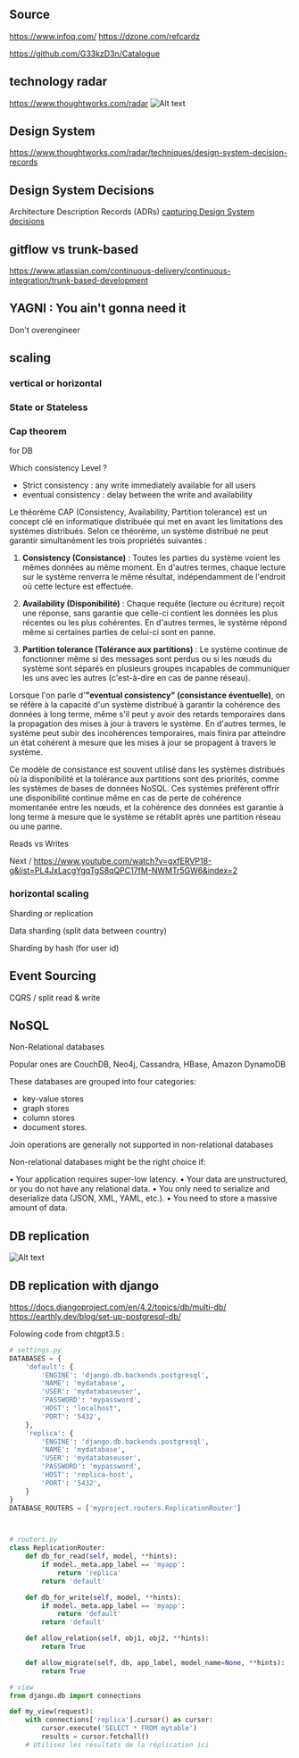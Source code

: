 ## Source

https://www.infoq.com/
https://dzone.com/refcardz

https://github.com/G33kzD3n/Catalogue

## technology radar

https://www.thoughtworks.com/radar
![Alt text](image.png)


## Design System
https://www.thoughtworks.com/radar/techniques/design-system-decision-records

##  Design System Decisions

Architecture Description Records (ADRs) 
[capturing Design System decisions](https://zeroheight.com/blog/capturing-your-design-system-decisions/)

## gitflow vs trunk-based
https://www.atlassian.com/continuous-delivery/continuous-integration/trunk-based-development

## YAGNI : You ain't gonna need it

Don't overengineer

## scaling

### vertical or horizontal

### State or Stateless 

### Cap theorem

for DB

Which consistency Level ?
- Strict consistency : any write immediately available for all users
- eventual consistency : delay between the write and availability

Le théorème CAP (Consistency, Availability, Partition tolerance) est un concept clé en informatique distribuée qui met en avant les limitations des systèmes distribués. Selon ce théorème, un système distribué ne peut garantir simultanément les trois propriétés suivantes :

1. **Consistency (Consistance)** : Toutes les parties du système voient les mêmes données au même moment. En d'autres termes, chaque lecture sur le système renverra le même résultat, indépendamment de l'endroit où cette lecture est effectuée.

2. **Availability (Disponibilité)** : Chaque requête (lecture ou écriture) reçoit une réponse, sans garantie que celle-ci contient les données les plus récentes ou les plus cohérentes. En d'autres termes, le système répond même si certaines parties de celui-ci sont en panne.

3. **Partition tolerance (Tolérance aux partitions)** : Le système continue de fonctionner même si des messages sont perdus ou si les nœuds du système sont séparés en plusieurs groupes incapables de communiquer les uns avec les autres (c'est-à-dire en cas de panne réseau).

Lorsque l'on parle d'**"eventual consistency" (consistance éventuelle)**, on se réfère à la capacité d'un système distribué à garantir la cohérence des données à long terme, même s'il peut y avoir des retards temporaires dans la propagation des mises à jour à travers le système. En d'autres termes, le système peut subir des incohérences temporaires, mais finira par atteindre un état cohérent à mesure que les mises à jour se propagent à travers le système.

Ce modèle de consistance est souvent utilisé dans les systèmes distribués où la disponibilité et la tolérance aux partitions sont des priorités, comme les systèmes de bases de données NoSQL. Ces systèmes préfèrent offrir une disponibilité continue même en cas de perte de cohérence momentanée entre les nœuds, et la cohérence des données est garantie à long terme à mesure que le système se rétablit après une partition réseau ou une panne.



Reads vs Writes

Next / https://www.youtube.com/watch?v=gxfERVP18-g&list=PL4JxLacgYgqTgS8qQPC17fM-NWMTr5GW6&index=2


### horizontal scaling

Sharding or replication

Data sharding (split data between country)

Sharding by hash (for user id)


## Event Sourcing

CQRS / split read & write

## NoSQL

Non-Relational databases 

Popular ones are CouchDB,  Neo4j, Cassandra, HBase, Amazon DynamoDB 

These databases are grouped into four categories: 

- key-value stores
- graph stores 
- column stores
- document stores. 

Join operations are generally not supported in non-relational databases

Non-relational databases might be the right choice if:

• Your application requires super-low latency.
• Your data are unstructured, or you do not have any relational data.
• You only need to serialize and deserialize data (JSON, XML, YAML, etc.).
• You need to store a massive amount of data.

## DB replication 

![Alt text](image-6.png)

## DB replication with django

https://docs.djangoproject.com/en/4.2/topics/db/multi-db/
https://earthly.dev/blog/set-up-postgresql-db/

Folowing code from chtgpt3.5 :

```python
# settings.py
DATABASES = {
    'default': {
        'ENGINE': 'django.db.backends.postgresql',
        'NAME': 'mydatabase',
        'USER': 'mydatabaseuser',
        'PASSWORD': 'mypassword',
        'HOST': 'localhost',
        'PORT': '5432',
    },
    'replica': {
        'ENGINE': 'django.db.backends.postgresql',
        'NAME': 'mydatabase',
        'USER': 'mydatabaseuser',
        'PASSWORD': 'mypassword',
        'HOST': 'replica-host',
        'PORT': '5432',
    }
}
DATABASE_ROUTERS = ['myproject.routers.ReplicationRouter']



# routers.py
class ReplicationRouter:
    def db_for_read(self, model, **hints):
        if model._meta.app_label == 'myapp':
            return 'replica'
        return 'default'

    def db_for_write(self, model, **hints):
        if model._meta.app_label == 'myapp':
            return 'default'
        return 'default'

    def allow_relation(self, obj1, obj2, **hints):
        return True

    def allow_migrate(self, db, app_label, model_name=None, **hints):
        return True

# view
from django.db import connections

def my_view(request):
    with connections['replica'].cursor() as cursor:
        cursor.execute('SELECT * FROM mytable')
        results = cursor.fetchall()
    # Utilisez les résultats de la réplication ici


```

